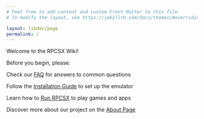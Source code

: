 ```yaml
---
# Feel free to add content and custom Front Matter to this file.
# To modify the layout, see https://jekyllrb.com/docs/themes/#overriding-theme-defaults

layout: libdoc/page
permalink: /
---
```


Welcome to the RPCSX Wiki!

Before you begin, please:

Check our [FAQ](/wiki/faq/) for answers to common questions

Follow the [Installation Guide](/wiki/installation/) to set up the emulator

Learn how to [Run RPCSX](https://rpcsx.github.io/wiki/run/) to play games and apps

Discover more about our project on the [About Page](https://rpcsx.github.io/wiki/about/)